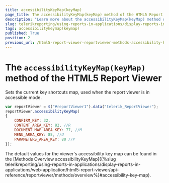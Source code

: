 ```yaml
---
title: accessibilityKeyMap(keyMap)
page_title: The accessibilityKeyMap(keyMap) method of the HTML5 Report Viewer explained
description: "Learn more about the accessibilityKeyMap(keyMap) method of the Telerik Reporting HTML5 Report Viewer and how to use it to customize the viewer's behavior."
slug: telerikreporting/using-reports-in-applications/display-reports-in-applications/web-application/html5-report-viewer/api-reference/reportviewer/methods/accessibilitykeymap(keymap)
tags: accessibilitykeymap(keymap)
published: True
position: 2
previous_url: /html5-report-viewer-reportviewer-methods-accessibility-keymap-km
---
```


# The `accessibilityKeyMap(keyMap)` method of the HTML5 Report Viewer

Sets the current key shortcuts map, used when the report viewer is in accessible mode.

````JavaScript
var reportViewer = $("#reportViewer1").data("telerik_ReportViewer");
reportViewer.accessibilityKeyMap(
{
	CONFIRM_KEY: 32,
	CONTENT_AREA_KEY: 82, //R
	DOCUMENT_MAP_AREA_KEY: 77, //M
	MENU_AREA_KEY: 85, //U
	PARAMETERS_AREA_KEY: 80 //P
});
````

The default values for the viewer's accessibility key map can be found in the [Methods Overview accessibilityKeyMap]({%slug telerikreporting/using-reports-in-applications/display-reports-in-applications/web-application/html5-report-viewer/api-reference/reportviewer/methods/overview%}#accessibility-key-map).
